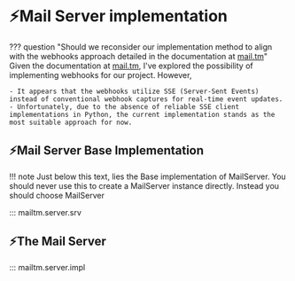 # ⚡Mail Server implementation

??? question "Should we reconsider our implementation method to align with the webhooks approach detailed in the documentation at [mail.tm](https://docs.mail.tm/#listen-to-messages)"
    Given the documentation at [mail.tm](https://docs.mail.tm/#listen-to-messages),
    I've explored the possibility of implementing webhooks for our project. However,
    
    - It appears that the webhooks utilize SSE (Server-Sent Events) instead of conventional webhook captures for real-time event updates.
    - Unfortunately, due to the absence of reliable SSE client implementations in Python, the current implementation stands as the most suitable approach for now.


## ⚡Mail Server Base Implementation
!!! note 
    Just below this text, lies the Base implementation of MailServer. You should never use this to create a MailServer instance directly. Instead you should choose MailServer

::: mailtm.server.srv

## ⚡The Mail Server

::: mailtm.server.impl